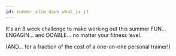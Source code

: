 ```yaml
---
id: summer_slim_down_what_is_it
---
```


It's an 8 week challenge to make working out this summer FUN... ENGAGIN... and DOABLE... no matter your fitness level.

(AND... for a fraction of the cost of a one-on-one personal trainer!)
